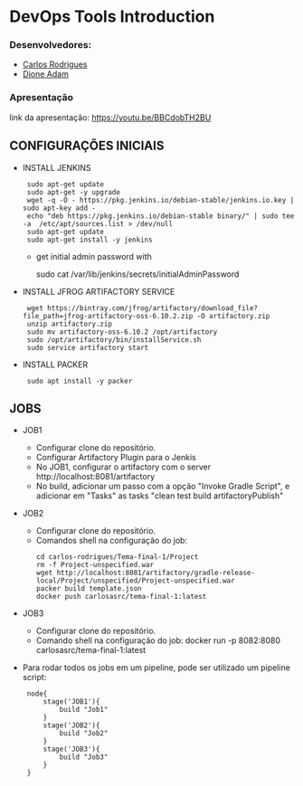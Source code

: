 # DevOps Tools Introduction

### Desenvolvedores:
 - [Carlos Rodrigues](http://github.com/CarlosAsrc)
 - [Dione Adam](http://github.com/@DioneAdam)


### Apresentação

link da apresentação: https://youtu.be/BBCdobTH2BU

## CONFIGURAÇÕES INICIAIS

 - INSTALL JENKINS

		sudo apt-get update
		sudo apt-get -y upgrade
		wget -q -O - https://pkg.jenkins.io/debian-stable/jenkins.io.key | sudo apt-key add -
		echo "deb https://pkg.jenkins.io/debian-stable binary/" | sudo tee -a  /etc/apt/sources.list > /dev/null
		sudo apt-get update
		sudo apt-get install -y jenkins

	- get initial admin password with 
			
		sudo cat /var/lib/jenkins/secrets/initialAdminPassword

 - INSTALL JFROG ARTIFACTORY SERVICE

		wget https://bintray.com/jfrog/artifactory/download_file?file_path=jfrog-artifactory-oss-6.10.2.zip -O artifactory.zip
		unzip artifactory.zip
		sudo mv artifactory-oss-6.10.2 /opt/artifactory
		sudo /opt/artifactory/bin/installService.sh
		sudo service artifactory start

 - INSTALL PACKER

		sudo apt install -y packer

## JOBS

 - JOB1
	- Configurar clone do repositório.
	- Configurar Artifactory Plugin para o Jenkis
	- No JOB1, configurar o artifactory com o server http://localhost:8081/artifactory
	- No build, adicionar um passo com a opção "Invoke Gradle Script", e adicionar em "Tasks" as tasks "clean test build artifactoryPublish"

 - JOB2
	- Configurar clone do repositório.
	- Comandos shell na configuração do job:
		```
		cd carlos-rodrigues/Tema-final-1/Project
		rm -f Project-unspecified.war
		wget http://localhost:8081/artifactory/gradle-release-local/Project/unspecified/Project-unspecified.war
		packer build template.json
		docker push carlosasrc/tema-final-1:latest
		```


 - JOB3
	- Configurar clone do repositório.
	- Comando shell na configuração do job:
		docker run -p 8082:8080 carlosasrc/tema-final-1:latest

 - Para rodar todos os jobs em um pipeline, pode ser utilizado um pipeline script:

		node{
			stage('JOB1'){
				build "Job1"
			}
			stage('JOB2'){
				build "Job2"
			}
			stage('JOB3'){
				build "Job3"
			}
		}
		

